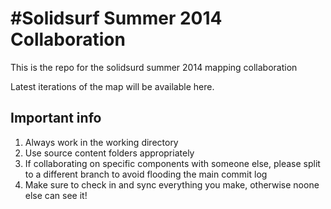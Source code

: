 #Solidsurf Summer 2014 Collaboration
=======
This is the repo for the solidsurd summer 2014 mapping collaboration

Latest iterations of the map will be available here.

Important info
---------------
1. Always work in the working directory
2. Use source content folders appropriately
3. If collaborating on specific components with someone else, please split to a different branch to avoid flooding the main commit log
4. Make sure to check in and sync everything you make, otherwise noone else can see it!
